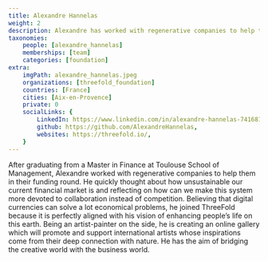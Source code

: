 ```yaml
---
title: Alexandre Hannelas
weight: 2
description: Alexandre has worked with regenerative companies to help them in their funding rounds.
taxonomies:
    people: [alexandre_hannelas]
    memberships: [team]
    categories: [foundation]
extra:
    imgPath: alexandre_hannelas.jpeg
    organizations: [threefold_foundation]
    countries: [France]
    cities: [Aix-en-Provence]
    private: 0
    socialLinks: {
        LinkedIn: https://www.linkedin.com/in/alexandre-hannelas-741681112/,
        github: https://github.com/AlexandreHannelas,
        websites: https://threefold.io/,
    }
---
```


After graduating from a Master in Finance at Toulouse School of Management, Alexandre worked with regenerative companies to help them in their funding round. He quickly thought about how unsustainable our current financial market is and reflecting on how can we make this system more devoted to collaboration instead of competition. Believing that digital currencies can solve a lot economical problems, he joined ThreeFold because it is perfectly aligned with his vision of enhancing people’s life on this earth. Being an artist-painter on the side, he is creating an online gallery which will promote and support international artists whose inspirations come from their deep connection with nature. He has the aim of bridging the creative world with the business world.
